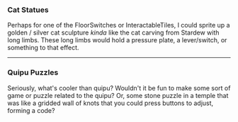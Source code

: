 ### Cat Statues
Perhaps for one of the FloorSwitches or InteractableTiles, I could sprite up a golden / silver cat sculpture *kinda* like the cat carving from Stardew with long limbs. These long limbs would hold a pressure plate, a lever/switch, or something to that effect.

---
### Quipu Puzzles
Seriously, what's cooler than quipu?
Wouldn't it be fun to make some sort of game or puzzle related to the quipu?
Or, some stone puzzle in a temple that was like a gridded wall of knots that you could press buttons to adjust, forming a code?
